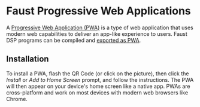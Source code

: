 # Faust Progressive Web Applications

 A [Progressive Web Application (PWA)](https://en.wikipedia.org/wiki/Progressive_web_app) is a
type of web application that uses modern web capabilities to deliver an app-like experience to users. Faust DSP programs can be compiled and [exported as PWA](https://faustdoc.grame.fr/manual/deploying/#exporting-for-the-web).

## Installation
To install a PWA, flash the QR Code (or click on the picture), then click the *Install* or *Add to Home Screen* prompt, and follow the instructions. The PWA will then appear on your device's home screen like a native app. PWAs are cross-platform and work on most devices with modern web browsers like Chrome.

